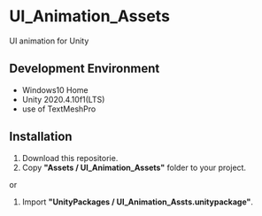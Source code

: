 # UI_Animation_Assets
UI animation for Unity

## Development Environment
  - Windows10 Home
  - Unity 2020.4.10f1(LTS)
  - use of TextMeshPro

## Installation

1. Download this repositorie.
2. Copy **"Assets / UI_Animation_Assets"** folder to your project.

or

1. Import **"UnityPackages / UI_Animation_Assts.unitypackage"**.
